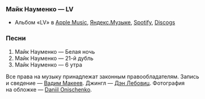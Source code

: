 ### Майк Науменко — LV

- Альбом «LV» в
	[Apple Music](https://music.apple.com/album/524367665),
	[Яндекс.Музыке](https://music.yandex.ru/album/3358641),
	[Spotify](https://open.spotify.com/album/4jSAcjTrXycNmXO3m3wD3M),
	[Discogs](https://www.discogs.com/master/262127)

### Песни

1. Майк Науменко — Белая ночь
2. Майк Науменко — 21-й дубль
3. Майк Науменко — 6 утра

Все права на музыку принадлежат законным правообладателям.
Запись и сведение — [Вадим Макеев](https://twitter.com/pepelsbey).
Джингл — [Дэн Лебовиц](https://www.youtube.com/channel/UC38A5qHrlc_Zgua7vL4b96w).
Фотография на обложке — [Daniil Onischenko](https://unsplash.com/photos/Id_t926yK1o).
